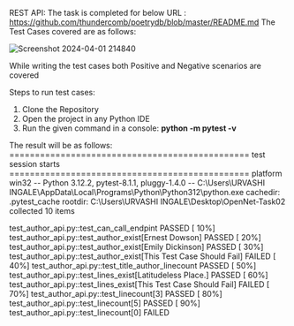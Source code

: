 REST API: 
The task is completed for below URL : https://github.com/thundercomb/poetrydb/blob/master/README.md
The Test Cases covered are as follows: 

![Screenshot 2024-04-01 214840](https://github.com/IngaleUrvashi/OpenNetTask02/assets/165666146/8e7a3937-c1ae-400b-9cdc-16dfcf91d065)

While writing the test cases both Positive and Negative scenarios are covered

Steps to run test cases:
1) Clone the Repository
2) Open the project in any Python IDE
3) Run the given command in a console: **python -m pytest -v**

The result will be as follows: 
=============================================== test session starts ===============================================
platform win32 -- Python 3.12.2, pytest-8.1.1, pluggy-1.4.0 -- C:\Users\URVASHI INGALE\AppData\Local\Programs\Python\Python312\python.exe
cachedir: .pytest_cache
rootdir: C:\Users\URVASHI INGALE\Desktop\OpenNet-Task02
collected 10 items

test_author_api.py::test_can_call_endpint PASSED                                                             [ 10%]
test_author_api.py::test_author_exist[Ernest Dowson] PASSED                                                  [ 20%]
test_author_api.py::test_author_exist[Emily Dickinson] PASSED                                                [ 30%]
test_author_api.py::test_author_exist[This Test Case Should Fail] FAILED                                     [ 40%]
test_author_api.py::test_title_author_linecount PASSED                                                       [ 50%]
test_author_api.py::test_lines_exist[Latitudeless Place.] PASSED                                             [ 60%]
test_author_api.py::test_lines_exist[This Test Case Should Fail] FAILED                                      [ 70%]
test_author_api.py::test_linecount[3] PASSED                                                                 [ 80%]
test_author_api.py::test_linecount[5] PASSED                                                                 [ 90%]
test_author_api.py::test_linecount[0] FAILED  


   
